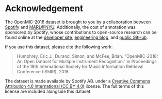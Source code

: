 # Acknowledgement

The OpenMIC-2018 dataset is brought to you by a collaboration between [Spotify](https://spotify.com/) and [MARL@NYU](https://steinhardt.nyu.edu/marl/). Additionally, the cost of annotation was sponsored by Spotify, whose contributions to open-source research can be found online at the [developer site](http://developer.spotify.com/), [engineering blog](https://labs.spotify.com/), and [public GitHub](https://spotify.github.io/).

If you use this dataset, please cite the following work:

> Humphrey, Eric J., Durand, Simon, and McFee, Brian. "OpenMIC-2018: An Open Dataset for Multiple Instrument Recognition." in Proceedings of the 19th International Society for Music Information Retrieval Conference (ISMIR), 2018.

The dataset is made available by Spotify AB. under a [Creative Commons Attribution 4.0 International (CC BY 4.0)](https://creativecommons.org/licenses/by/4.0/) license. The full terms of this license are included alongside this dataset.
